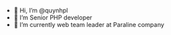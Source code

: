 - 👋 Hi, I’m @quynhpl
- 👀 I’m Senior PHP developer
- 🌱 I’m currently web team leader at Paraline company

<!---
quynhpl/quynhpl is a ✨ special ✨ repository because its `README.md` (this file) appears on your GitHub profile.
You can click the Preview link to take a look at your changes.
--->

